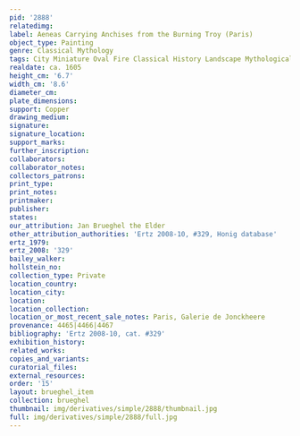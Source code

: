```yaml
---
pid: '2888'
relatedimg: 
label: Aeneas Carrying Anchises from the Burning Troy (Paris)
object_type: Painting
genre: Classical Mythology
tags: City Miniature Oval Fire Classical History Landscape Mythological
realdate: ca. 1605
height_cm: '6.7'
width_cm: '8.6'
diameter_cm: 
plate_dimensions: 
support: Copper
drawing_medium: 
signature: 
signature_location: 
support_marks: 
further_inscription: 
collaborators: 
collaborator_notes: 
collectors_patrons: 
print_type: 
print_notes: 
printmaker: 
publisher: 
states: 
our_attribution: Jan Brueghel the Elder
other_attribution_authorities: 'Ertz 2008-10, #329, Honig database'
ertz_1979: 
ertz_2008: '329'
bailey_walker: 
hollstein_no: 
collection_type: Private
location_country: 
location_city: 
location: 
location_collection: 
location_or_most_recent_sale_notes: Paris, Galerie de Jonckheere
provenance: 4465|4466|4467
bibliography: 'Ertz 2008-10, cat. #329'
exhibition_history: 
related_works: 
copies_and_variants: 
curatorial_files: 
external_resources: 
order: '15'
layout: brueghel_item
collection: brueghel
thumbnail: img/derivatives/simple/2888/thumbnail.jpg
full: img/derivatives/simple/2888/full.jpg
---
```

